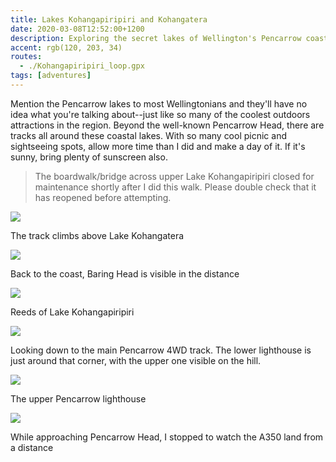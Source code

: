 ```yaml
---
title: Lakes Kohangapiripiri and Kohangatera
date: 2020-03-08T12:52:00+1200
description: Exploring the secret lakes of Wellington's Pencarrow coastline
accent: rgb(120, 203, 34)
routes:
  - ./Kohangapiripiri_loop.gpx
tags: [adventures]
---
```


Mention the Pencarrow lakes to most Wellingtonians and they'll have no idea what you're talking about--just like so many of the coolest outdoors attractions in the region. Beyond the well-known Pencarrow Head, there are tracks all around these coastal lakes. With so many cool picnic and sightseeing spots, allow more time than I did and make a day of it. If it's sunny, bring plenty of sunscreen also.

> The boardwalk/bridge across upper Lake Kohangapiripiri closed for maintenance shortly after I did this walk. Please double check that it has reopened before attempting.

![][kohangatera]

<figcaption>The track climbs above Lake Kohangatera</figcaption>

![][baring]

<figcaption>Back to the coast, Baring Head is visible in the distance</figcaption>

![][reeds]

<figcaption>Reeds of Lake Kohangapiripiri</figcaption>

![][track]

<figcaption>Looking down to the main Pencarrow 4WD track. The lower lighthouse is just around that corner, with the upper one visible on the hill.</figcaption>

![][lighthouse]

<figcaption>The upper Pencarrow lighthouse</figcaption>

![][plane]

<figcaption>While approaching Pencarrow Head, I stopped to watch the A350 land from a distance</figcaption>

[kohangatera]: ./DSC07084.jpg
[baring]: ./DSC07095.jpg
[reeds]: ./DSC07101.jpg
[track]: ./DSC07104.jpg
[lighthouse]: ./DSC07108.jpg
[plane]: ./IMG_20200308_124128.jpg
